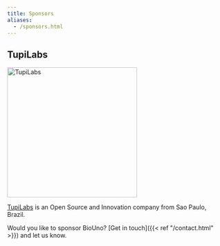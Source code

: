 ```yaml
---
title: Sponsors
aliases:
  - /sponsors.html
---
```


## TupiLabs

<img src="/img/tupilabs-logo.png" title="TupiLabs" width="300px" />

[TupiLabs](http://tupilabs.com/) is an Open Source and Innovation company from Sao Paulo, Brazil.

Would you like to sponsor BioUno? [Get in touch]({{< ref "/contact.html" >}}) and let us know.
